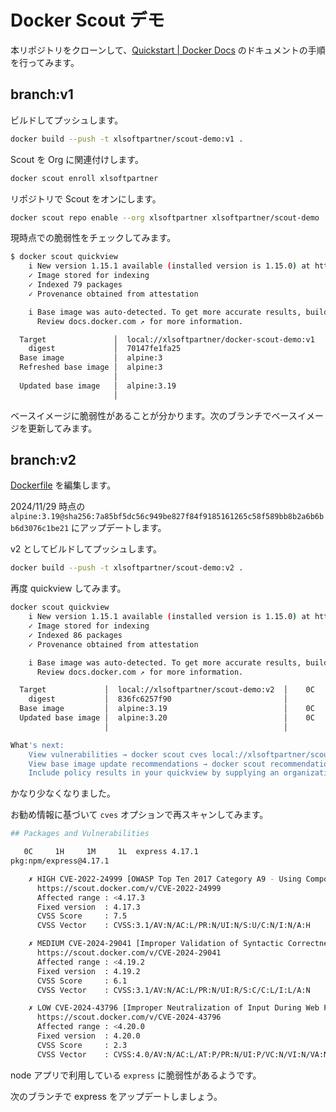 # Docker Scout デモ

本リポジトリをクローンして、[Quickstart \| Docker Docs](https://docs.docker.com/scout/quickstart/) のドキュメントの手順を行ってみます。

## branch:v1

ビルドしてプッシュします。

```sh
docker build --push -t xlsoftpartner/scout-demo:v1 .
```

Scout を Org に関連付けします。

```sh
docker scout enroll xlsoftpartner
```

リポジトリで Scout をオンにします。

```sh
docker scout repo enable --org xlsoftpartner xlsoftpartner/scout-demo
```

現時点での脆弱性をチェックしてみます。

```sh
$ docker scout quickview
    i New version 1.15.1 available (installed version is 1.15.0) at https://github.com/docker/scout-cli
    ✓ Image stored for indexing
    ✓ Indexed 79 packages
    ✓ Provenance obtained from attestation

    i Base image was auto-detected. To get more accurate results, build images with max-mode provenance attestations.
      Review docs.docker.com ↗ for more information.

  Target               │  local://xlsoftpartner/docker-scout-demo:v1  │    2C    20H     8M     4L     1?
    digest             │  70147fe1fa25                                │
  Base image           │  alpine:3                                    │    2C    15H     7M     0L     1?
  Refreshed base image │  alpine:3                                    │    0C     0H     1M     0L
                       │                                              │    -2    -15     -6            -1
  Updated base image   │  alpine:3.19                                 │    0C     0H     1M     0L
                       │                                              │    -2    -15     -6            -1
```

ベースイメージに脆弱性があることが分かります。次のブランチでベースイメージを更新してみます。


## branch:v2

[Dockerfile](./Dockerfile) を編集します。

2024/11/29 時点の `alpine:3.19@sha256:7a85bf5dc56c949be827f84f9185161265c58f589bb8b2a6b6bb6d3076c1be21` にアップデートします。

v2 としてビルドしてプッシュします。

```sh
docker build --push -t xlsoftpartner/scout-demo:v2 .
```

再度 quickview してみます。

```sh
docker scout quickview
    i New version 1.15.1 available (installed version is 1.15.0) at https://github.com/docker/scout-cli
    ✓ Image stored for indexing
    ✓ Indexed 86 packages
    ✓ Provenance obtained from attestation

    i Base image was auto-detected. To get more accurate results, build images with max-mode provenance attestations.
      Review docs.docker.com ↗ for more information.

  Target             │  local://xlsoftpartner/scout-demo:v2  │    0C     4H     2M     4L 
    digest           │  836fc6257f90                         │
  Base image         │  alpine:3.19                          │    0C     0H     1M     0L 
  Updated base image │  alpine:3.20                          │    0C     0H     1M     0L
                     │                                       │

What's next:
    View vulnerabilities → docker scout cves local://xlsoftpartner/scout-demo:v2
    View base image update recommendations → docker scout recommendations local://xlsoftpartner/scout-demo:v2
    Include policy results in your quickview by supplying an organization → docker scout quickview local://xlsoftpartner/scout-demo:v2 --org <organization>
```

かなり少なくなりました。

お勧め情報に基づいて `cves` オプションで再スキャンしてみます。

```sh
## Packages and Vulnerabilities

   0C     1H     1M     1L  express 4.17.1
pkg:npm/express@4.17.1

    ✗ HIGH CVE-2022-24999 [OWASP Top Ten 2017 Category A9 - Using Components with Known Vulnerabilities]
      https://scout.docker.com/v/CVE-2022-24999
      Affected range : <4.17.3
      Fixed version  : 4.17.3
      CVSS Score     : 7.5
      CVSS Vector    : CVSS:3.1/AV:N/AC:L/PR:N/UI:N/S:U/C:N/I:N/A:H

    ✗ MEDIUM CVE-2024-29041 [Improper Validation of Syntactic Correctness of Input]
      https://scout.docker.com/v/CVE-2024-29041
      Affected range : <4.19.2
      Fixed version  : 4.19.2
      CVSS Score     : 6.1
      CVSS Vector    : CVSS:3.1/AV:N/AC:L/PR:N/UI:R/S:C/C:L/I:L/A:N

    ✗ LOW CVE-2024-43796 [Improper Neutralization of Input During Web Page Generation ('Cross-site Scripting')]
      https://scout.docker.com/v/CVE-2024-43796
      Affected range : <4.20.0
      Fixed version  : 4.20.0
      CVSS Score     : 2.3
      CVSS Vector    : CVSS:4.0/AV:N/AC:L/AT:P/PR:N/UI:P/VC:N/VI:N/VA:N/SC:L/SI:L/SA:L
```

node アプリで利用している `express` に脆弱性があるようです。

次のブランチで express をアップデートしましょう。


